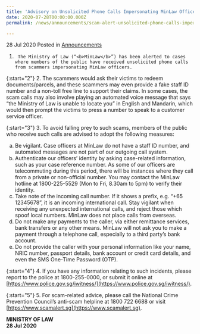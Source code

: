 ```yaml
---
title: 'Advisory on Unsolicited Phone Calls Impersonating MinLaw Officers'
date: 2020-07-28T00:00:00.000Z
permalink: /news/announcements/scam-alert-unsolicited-phone-calls-impersonating-minlaw-officers

---
```



28 Jul 2020 Posted in [Announcements](/news/announcements)

1.      The Ministry of Law (“<b>MinLaw</b>”) has been alerted to cases where members of the public have received unsolicited phone calls from scammers impersonating MinLaw officers.

{:start="2"}
2.      The scammers would ask their victims to redeem documents/parcels, and these scammers may even provide a fake staff ID number and a non-toll free line to support their claims. In some cases, the scam calls may also involve playing an automated voice message that says “the Ministry of Law is unable to locate you” in English and Mandarin, which would then prompt the victims to press a number to speak to a customer service officer.

{:start="3"}
3.      To avoid falling prey to such scams, members of the public who receive such calls are advised to adopt the following measures:

<ol style="list-style-type: lower-alpha">
<li>  Be vigilant. Case officers at MinLaw do not have a staff ID number, and automated messages are not part of our outgoing call system.</li>
<li>  Authenticate our officers’ identity by asking case-related information, such as your case reference number. As some of our officers are telecommuting during this period, there will be instances where they call from a private or non-official number. You may contact the MinLaw hotline at 1800-225-5529 (Mon to Fri, 8.30am to 5pm) to verify their identity.</li>
<li>  Take note of the incoming call number. If it shows a prefix, e.g. “+65 12345678”, it is an incoming international call. Stay vigilant when receiving any unexpected international calls, and reject those which spoof local numbers. MinLaw does not place calls from overseas.</li>
<li>  Do not make any payments to the caller, via either remittance services, bank transfers or any other means. MinLaw will not ask you to make a payment through a telephone call, especially to a third party’s bank account.</li>
<li>  Do not provide the caller with your personal information like your name, NRIC number, passport details, bank account or credit card details, and even the SMS One-Time Password (OTP).</li>
</ol>

{:start="4"}
4.      If you have any information relating to such incidents, please report to the police at 1800-255-0000, or submit it online at [https://www.police.gov.sg/iwitness/](https://www.police.gov.sg/iwitness/).

{:start="5"}
5.      For scam-related advice, please call the National Crime Prevention Council’s anti-scam helpline at 1800 722 6688 or visit [https://www.scamalert.sg](https://www.scamalert.sg).

<b>MINISTRY OF LAW</b>
<br>
<b>28 Jul 2020</b>
